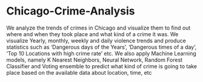 # Chicago-Crime-Analysis
We analyze the trends of crimes in Chicago and visualize them to find out where and when they took place and what kind of a crime it was. We visualize Yearly, monthly, weekly and daily violence trends and produce statistics such as ‘Dangerous days of the Years’, ‘Dangerous times of a day’, ‘Top 10 Locations with high crime rate’ etc. We also apply Machine Learning models, namely K Nearest Neighbors, Neural Network, Random Forest Classifier and Voting ensemble to predict what kind of crime is going to take place based on the available data about location, time, etc
